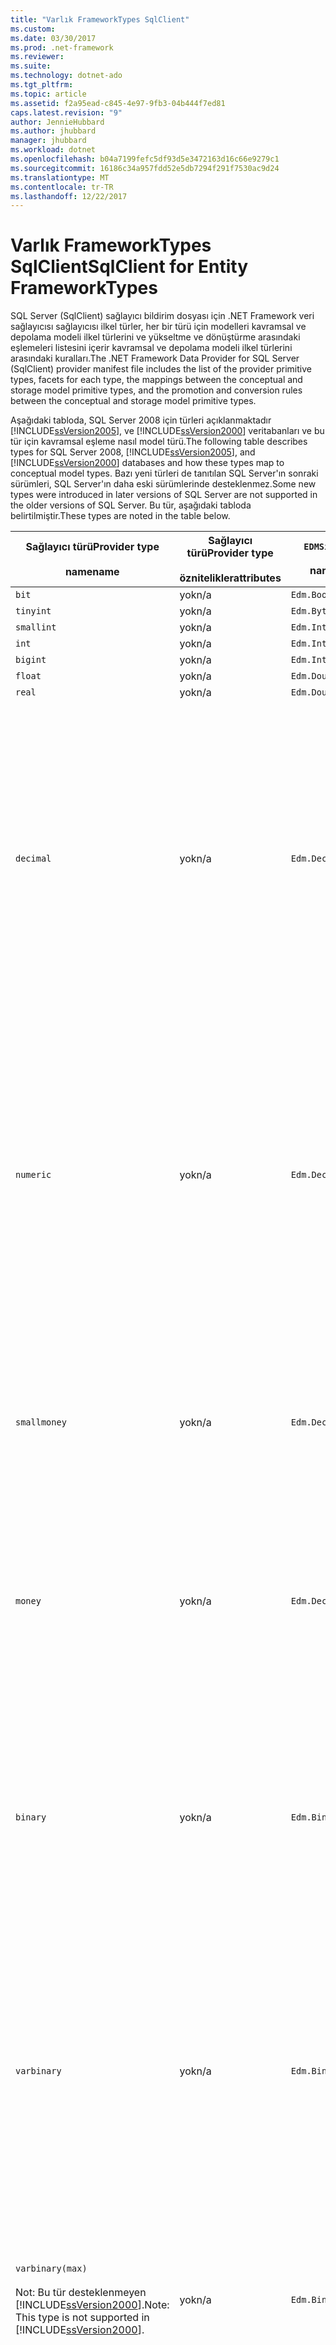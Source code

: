 ```yaml
---
title: "Varlık FrameworkTypes SqlClient"
ms.custom: 
ms.date: 03/30/2017
ms.prod: .net-framework
ms.reviewer: 
ms.suite: 
ms.technology: dotnet-ado
ms.tgt_pltfrm: 
ms.topic: article
ms.assetid: f2a95ead-c845-4e97-9fb3-04b444f7ed81
caps.latest.revision: "9"
author: JennieHubbard
ms.author: jhubbard
manager: jhubbard
ms.workload: dotnet
ms.openlocfilehash: b04a7199fefc5df93d5e3472163d16c66e9279c1
ms.sourcegitcommit: 16186c34a957fdd52e5db7294f291f7530ac9d24
ms.translationtype: MT
ms.contentlocale: tr-TR
ms.lasthandoff: 12/22/2017
---
```

# <a name="sqlclient-for-entity-frameworktypes"></a><span data-ttu-id="d3bbd-102">Varlık FrameworkTypes SqlClient</span><span class="sxs-lookup"><span data-stu-id="d3bbd-102">SqlClient for Entity FrameworkTypes</span></span>
<span data-ttu-id="d3bbd-103">SQL Server (SqlClient) sağlayıcı bildirim dosyası için .NET Framework veri sağlayıcısı sağlayıcısı ilkel türler, her bir türü için modelleri kavramsal ve depolama modeli ilkel türlerini ve yükseltme ve dönüştürme arasındaki eşlemeleri listesini içerir kavramsal ve depolama modeli ilkel türlerini arasındaki kuralları.</span><span class="sxs-lookup"><span data-stu-id="d3bbd-103">The .NET Framework Data Provider for SQL Server (SqlClient) provider manifest file includes the list of the provider primitive types, facets for each type, the mappings between the conceptual and storage model primitive types, and the promotion and conversion rules between the conceptual and storage model primitive types.</span></span>  
  
 <span data-ttu-id="d3bbd-104">Aşağıdaki tabloda, SQL Server 2008 için türleri açıklanmaktadır [!INCLUDE[ssVersion2005](../../../../../includes/ssversion2005-md.md)], ve [!INCLUDE[ssVersion2000](../../../../../includes/ssversion2000-md.md)] veritabanları ve bu tür için kavramsal eşleme nasıl model türü.</span><span class="sxs-lookup"><span data-stu-id="d3bbd-104">The following table describes types for SQL Server 2008, [!INCLUDE[ssVersion2005](../../../../../includes/ssversion2005-md.md)], and [!INCLUDE[ssVersion2000](../../../../../includes/ssversion2000-md.md)] databases and how these types map to conceptual model types.</span></span> <span data-ttu-id="d3bbd-105">Bazı yeni türleri de tanıtılan SQL Server'ın sonraki sürümleri, SQL Server'ın daha eski sürümlerinde desteklenmez.</span><span class="sxs-lookup"><span data-stu-id="d3bbd-105">Some new types were introduced in later versions of SQL Server are not supported in the older versions of SQL Server.</span></span> <span data-ttu-id="d3bbd-106">Bu tür, aşağıdaki tabloda belirtilmiştir.</span><span class="sxs-lookup"><span data-stu-id="d3bbd-106">These types are noted in the table below.</span></span>  
  
|<span data-ttu-id="d3bbd-107">Sağlayıcı türü</span><span class="sxs-lookup"><span data-stu-id="d3bbd-107">Provider type</span></span><br /><br /> <span data-ttu-id="d3bbd-108">name</span><span class="sxs-lookup"><span data-stu-id="d3bbd-108">name</span></span>|<span data-ttu-id="d3bbd-109">Sağlayıcı türü</span><span class="sxs-lookup"><span data-stu-id="d3bbd-109">Provider type</span></span><br /><br /> <span data-ttu-id="d3bbd-110">öznitelikler</span><span class="sxs-lookup"><span data-stu-id="d3bbd-110">attributes</span></span>|`EDMSimpleType`<br /><br /> <span data-ttu-id="d3bbd-111">name</span><span class="sxs-lookup"><span data-stu-id="d3bbd-111">name</span></span>|<span data-ttu-id="d3bbd-112">Özellikleri</span><span class="sxs-lookup"><span data-stu-id="d3bbd-112">Facets</span></span>|  
|----------------------------|----------------------------------|------------------------------|------------|  
|`bit`|<span data-ttu-id="d3bbd-113">yok</span><span class="sxs-lookup"><span data-stu-id="d3bbd-113">n/a</span></span>|`Edm.Boolean`|<span data-ttu-id="d3bbd-114">yok</span><span class="sxs-lookup"><span data-stu-id="d3bbd-114">n/a</span></span>|  
|`tinyint`|<span data-ttu-id="d3bbd-115">yok</span><span class="sxs-lookup"><span data-stu-id="d3bbd-115">n/a</span></span>|`Edm.Byte`|<span data-ttu-id="d3bbd-116">yok</span><span class="sxs-lookup"><span data-stu-id="d3bbd-116">n/a</span></span>|  
|`smallint`|<span data-ttu-id="d3bbd-117">yok</span><span class="sxs-lookup"><span data-stu-id="d3bbd-117">n/a</span></span>|`Edm.Int16`|<span data-ttu-id="d3bbd-118">yok</span><span class="sxs-lookup"><span data-stu-id="d3bbd-118">n/a</span></span>|  
|`int`|<span data-ttu-id="d3bbd-119">yok</span><span class="sxs-lookup"><span data-stu-id="d3bbd-119">n/a</span></span>|`Edm.Int32`|<span data-ttu-id="d3bbd-120">yok</span><span class="sxs-lookup"><span data-stu-id="d3bbd-120">n/a</span></span>|  
|`bigint`|<span data-ttu-id="d3bbd-121">yok</span><span class="sxs-lookup"><span data-stu-id="d3bbd-121">n/a</span></span>|`Edm.Int64`|<span data-ttu-id="d3bbd-122">yok</span><span class="sxs-lookup"><span data-stu-id="d3bbd-122">n/a</span></span>|  
|`float`|<span data-ttu-id="d3bbd-123">yok</span><span class="sxs-lookup"><span data-stu-id="d3bbd-123">n/a</span></span>|`Edm.Double`|<span data-ttu-id="d3bbd-124">yok</span><span class="sxs-lookup"><span data-stu-id="d3bbd-124">n/a</span></span>|  
|`real`|<span data-ttu-id="d3bbd-125">yok</span><span class="sxs-lookup"><span data-stu-id="d3bbd-125">n/a</span></span>|`Edm.Double`|<span data-ttu-id="d3bbd-126">yok</span><span class="sxs-lookup"><span data-stu-id="d3bbd-126">n/a</span></span>|  
|`decimal`|<span data-ttu-id="d3bbd-127">yok</span><span class="sxs-lookup"><span data-stu-id="d3bbd-127">n/a</span></span>|`Edm.Decimal`|<span data-ttu-id="d3bbd-128">Duyarlık:</span><span class="sxs-lookup"><span data-stu-id="d3bbd-128">Precision:</span></span><br /><br /> <span data-ttu-id="d3bbd-129">-En az: 1</span><span class="sxs-lookup"><span data-stu-id="d3bbd-129">- Minimum: 1</span></span><br /><br /> <span data-ttu-id="d3bbd-130">-En fazla: 38</span><span class="sxs-lookup"><span data-stu-id="d3bbd-130">- Maximum: 38</span></span><br /><br /> <span data-ttu-id="d3bbd-131">-Varsayılan: 18</span><span class="sxs-lookup"><span data-stu-id="d3bbd-131">- Default: 18</span></span><br /><br /> <span data-ttu-id="d3bbd-132">-Sabit: yanlış</span><span class="sxs-lookup"><span data-stu-id="d3bbd-132">- Constant: False</span></span><br /><br /> <span data-ttu-id="d3bbd-133">Ölçek:</span><span class="sxs-lookup"><span data-stu-id="d3bbd-133">Scale:</span></span><br /><br /> <span data-ttu-id="d3bbd-134">-En düşük: 0</span><span class="sxs-lookup"><span data-stu-id="d3bbd-134">- Minimum: 0</span></span><br /><br /> <span data-ttu-id="d3bbd-135">-En fazla: 38</span><span class="sxs-lookup"><span data-stu-id="d3bbd-135">- Maximum: 38</span></span><br /><br /> <span data-ttu-id="d3bbd-136">-Varsayılan: 0</span><span class="sxs-lookup"><span data-stu-id="d3bbd-136">- Default: 0</span></span><br /><br /> <span data-ttu-id="d3bbd-137">-Sabit: yanlış</span><span class="sxs-lookup"><span data-stu-id="d3bbd-137">- Constant: False</span></span>|  
|`numeric`|<span data-ttu-id="d3bbd-138">yok</span><span class="sxs-lookup"><span data-stu-id="d3bbd-138">n/a</span></span>|`Edm.Decimal`|<span data-ttu-id="d3bbd-139">Duyarlık:</span><span class="sxs-lookup"><span data-stu-id="d3bbd-139">Precision:</span></span><br /><br /> <span data-ttu-id="d3bbd-140">-En az: 1</span><span class="sxs-lookup"><span data-stu-id="d3bbd-140">- Minimum: 1</span></span><br /><br /> <span data-ttu-id="d3bbd-141">-En fazla: 38</span><span class="sxs-lookup"><span data-stu-id="d3bbd-141">- Maximum: 38</span></span><br /><br /> <span data-ttu-id="d3bbd-142">-Varsayılan: 18</span><span class="sxs-lookup"><span data-stu-id="d3bbd-142">- Default: 18</span></span><br /><br /> <span data-ttu-id="d3bbd-143">-Sabit: yanlış</span><span class="sxs-lookup"><span data-stu-id="d3bbd-143">- Constant: False</span></span><br /><br /> <span data-ttu-id="d3bbd-144">Ölçek:</span><span class="sxs-lookup"><span data-stu-id="d3bbd-144">Scale:</span></span><br /><br /> <span data-ttu-id="d3bbd-145">-En düşük: 0</span><span class="sxs-lookup"><span data-stu-id="d3bbd-145">- Minimum: 0</span></span><br /><br /> <span data-ttu-id="d3bbd-146">-En fazla: 38</span><span class="sxs-lookup"><span data-stu-id="d3bbd-146">- Maximum: 38</span></span><br /><br /> <span data-ttu-id="d3bbd-147">-Varsayılan: 0</span><span class="sxs-lookup"><span data-stu-id="d3bbd-147">- Default: 0</span></span><br /><br /> <span data-ttu-id="d3bbd-148">-Sabit: yanlış</span><span class="sxs-lookup"><span data-stu-id="d3bbd-148">- Constant: False</span></span>|  
|`smallmoney`|<span data-ttu-id="d3bbd-149">yok</span><span class="sxs-lookup"><span data-stu-id="d3bbd-149">n/a</span></span>|`Edm.Decimal`|<span data-ttu-id="d3bbd-150">Duyarlık:</span><span class="sxs-lookup"><span data-stu-id="d3bbd-150">Precision:</span></span><br /><br /> <span data-ttu-id="d3bbd-151">-Varsayılan: 10</span><span class="sxs-lookup"><span data-stu-id="d3bbd-151">- Default: 10</span></span><br /><br /> <span data-ttu-id="d3bbd-152">-Sabit: True</span><span class="sxs-lookup"><span data-stu-id="d3bbd-152">- Constant: True</span></span><br /><br /> <span data-ttu-id="d3bbd-153">Ölçek:</span><span class="sxs-lookup"><span data-stu-id="d3bbd-153">Scale:</span></span><br /><br /> <span data-ttu-id="d3bbd-154">-Varsayılan: 4</span><span class="sxs-lookup"><span data-stu-id="d3bbd-154">- Default: 4</span></span><br /><br /> <span data-ttu-id="d3bbd-155">-Sabit: True</span><span class="sxs-lookup"><span data-stu-id="d3bbd-155">- Constant: True</span></span>|  
|`money`|<span data-ttu-id="d3bbd-156">yok</span><span class="sxs-lookup"><span data-stu-id="d3bbd-156">n/a</span></span>|`Edm.Decimal`|<span data-ttu-id="d3bbd-157">Duyarlık:</span><span class="sxs-lookup"><span data-stu-id="d3bbd-157">Precision:</span></span><br /><br /> <span data-ttu-id="d3bbd-158">-Varsayılan: 19</span><span class="sxs-lookup"><span data-stu-id="d3bbd-158">- Default: 19</span></span><br /><br /> <span data-ttu-id="d3bbd-159">-Sabit: True</span><span class="sxs-lookup"><span data-stu-id="d3bbd-159">- Constant: True</span></span><br /><br /> <span data-ttu-id="d3bbd-160">Ölçek:</span><span class="sxs-lookup"><span data-stu-id="d3bbd-160">Scale:</span></span><br /><br /> <span data-ttu-id="d3bbd-161">-Varsayılan: 4</span><span class="sxs-lookup"><span data-stu-id="d3bbd-161">- Default: 4</span></span><br /><br /> <span data-ttu-id="d3bbd-162">-Sabit: True</span><span class="sxs-lookup"><span data-stu-id="d3bbd-162">- Constant: True</span></span>|  
|`binary`|<span data-ttu-id="d3bbd-163">yok</span><span class="sxs-lookup"><span data-stu-id="d3bbd-163">n/a</span></span>|`Edm.Binary`|<span data-ttu-id="d3bbd-164">MaxLength:</span><span class="sxs-lookup"><span data-stu-id="d3bbd-164">MaxLength:</span></span><br /><br /> <span data-ttu-id="d3bbd-165">-En az: 1</span><span class="sxs-lookup"><span data-stu-id="d3bbd-165">- Minimum: 1</span></span><br /><br /> <span data-ttu-id="d3bbd-166">-En fazla: 8000</span><span class="sxs-lookup"><span data-stu-id="d3bbd-166">- Maximum: 8000</span></span><br /><br /> <span data-ttu-id="d3bbd-167">-Varsayılan: 8000</span><span class="sxs-lookup"><span data-stu-id="d3bbd-167">- Default: 8000</span></span><br /><br /> <span data-ttu-id="d3bbd-168">-Sabit: yanlış</span><span class="sxs-lookup"><span data-stu-id="d3bbd-168">- Constant: False</span></span><br /><br /> <span data-ttu-id="d3bbd-169">FixedLength:</span><span class="sxs-lookup"><span data-stu-id="d3bbd-169">FixedLength:</span></span><br /><br /> <span data-ttu-id="d3bbd-170">-Varsayılan: True</span><span class="sxs-lookup"><span data-stu-id="d3bbd-170">- Default: True</span></span><br /><br /> <span data-ttu-id="d3bbd-171">-Sabit: True</span><span class="sxs-lookup"><span data-stu-id="d3bbd-171">- Constant: True</span></span>|  
|`varbinary`|<span data-ttu-id="d3bbd-172">yok</span><span class="sxs-lookup"><span data-stu-id="d3bbd-172">n/a</span></span>|`Edm.Binary`|<span data-ttu-id="d3bbd-173">MaxLength:</span><span class="sxs-lookup"><span data-stu-id="d3bbd-173">MaxLength:</span></span><br /><br /> <span data-ttu-id="d3bbd-174">-En az: 1</span><span class="sxs-lookup"><span data-stu-id="d3bbd-174">- Minimum: 1</span></span><br /><br /> <span data-ttu-id="d3bbd-175">-En fazla: 8000</span><span class="sxs-lookup"><span data-stu-id="d3bbd-175">- Maximum: 8000</span></span><br /><br /> <span data-ttu-id="d3bbd-176">-Varsayılan: 8000</span><span class="sxs-lookup"><span data-stu-id="d3bbd-176">- Default: 8000</span></span><br /><br /> <span data-ttu-id="d3bbd-177">-Sabit: yanlış</span><span class="sxs-lookup"><span data-stu-id="d3bbd-177">- Constant: False</span></span><br /><br /> <span data-ttu-id="d3bbd-178">FixedLength:</span><span class="sxs-lookup"><span data-stu-id="d3bbd-178">FixedLength:</span></span><br /><br /> <span data-ttu-id="d3bbd-179">-Varsayılan: False</span><span class="sxs-lookup"><span data-stu-id="d3bbd-179">- Default: False</span></span><br /><br /> <span data-ttu-id="d3bbd-180">-Sabit: True</span><span class="sxs-lookup"><span data-stu-id="d3bbd-180">- Constant: True</span></span>|  
|`varbinary(max)`<br /><br /> <span data-ttu-id="d3bbd-181">Not: Bu tür desteklenmeyen [!INCLUDE[ssVersion2000](../../../../../includes/ssversion2000-md.md)].</span><span class="sxs-lookup"><span data-stu-id="d3bbd-181">Note: This type is not supported in [!INCLUDE[ssVersion2000](../../../../../includes/ssversion2000-md.md)].</span></span>|<span data-ttu-id="d3bbd-182">yok</span><span class="sxs-lookup"><span data-stu-id="d3bbd-182">n/a</span></span>|`Edm.Binary`|<span data-ttu-id="d3bbd-183">MaxLength:</span><span class="sxs-lookup"><span data-stu-id="d3bbd-183">MaxLength:</span></span><br /><br /> <span data-ttu-id="d3bbd-184">-Varsayılan: 214748364780</span><span class="sxs-lookup"><span data-stu-id="d3bbd-184">- Default: 214748364780</span></span><br /><br /> <span data-ttu-id="d3bbd-185">-Sabit: True</span><span class="sxs-lookup"><span data-stu-id="d3bbd-185">- Constant: True</span></span><br /><br /> <span data-ttu-id="d3bbd-186">FixedLength:</span><span class="sxs-lookup"><span data-stu-id="d3bbd-186">FixedLength:</span></span><br /><br /> <span data-ttu-id="d3bbd-187">-Varsayılan: False</span><span class="sxs-lookup"><span data-stu-id="d3bbd-187">- Default: False</span></span><br /><br /> <span data-ttu-id="d3bbd-188">-Sabit: True</span><span class="sxs-lookup"><span data-stu-id="d3bbd-188">- Constant: True</span></span>|  
|`image`|<span data-ttu-id="d3bbd-189">yok</span><span class="sxs-lookup"><span data-stu-id="d3bbd-189">n/a</span></span>|`Edm.Binary`|<span data-ttu-id="d3bbd-190">MaxLength:</span><span class="sxs-lookup"><span data-stu-id="d3bbd-190">MaxLength:</span></span><br /><br /> <span data-ttu-id="d3bbd-191">-Varsayılan: 2147483647</span><span class="sxs-lookup"><span data-stu-id="d3bbd-191">- Default: 2147483647</span></span><br /><br /> <span data-ttu-id="d3bbd-192">-Sabit: True</span><span class="sxs-lookup"><span data-stu-id="d3bbd-192">- Constant: True</span></span><br /><br /> <span data-ttu-id="d3bbd-193">FixedLength:</span><span class="sxs-lookup"><span data-stu-id="d3bbd-193">FixedLength:</span></span><br /><br /> <span data-ttu-id="d3bbd-194">-Varsayılan: False</span><span class="sxs-lookup"><span data-stu-id="d3bbd-194">- Default: False</span></span><br /><br /> <span data-ttu-id="d3bbd-195">-Sabit: True</span><span class="sxs-lookup"><span data-stu-id="d3bbd-195">- Constant: True</span></span>|  
|`timestamp`|<span data-ttu-id="d3bbd-196">yok</span><span class="sxs-lookup"><span data-stu-id="d3bbd-196">n/a</span></span>|`Edm.Binary`|<span data-ttu-id="d3bbd-197">MaxLength:</span><span class="sxs-lookup"><span data-stu-id="d3bbd-197">MaxLength:</span></span><br /><br /> <span data-ttu-id="d3bbd-198">-Varsayılan: 8</span><span class="sxs-lookup"><span data-stu-id="d3bbd-198">- Default: 8</span></span><br /><br /> <span data-ttu-id="d3bbd-199">-Sabit: True</span><span class="sxs-lookup"><span data-stu-id="d3bbd-199">- Constant: True</span></span><br /><br /> <span data-ttu-id="d3bbd-200">FixedLength:</span><span class="sxs-lookup"><span data-stu-id="d3bbd-200">FixedLength:</span></span><br /><br /> <span data-ttu-id="d3bbd-201">-Varsayılan: True</span><span class="sxs-lookup"><span data-stu-id="d3bbd-201">- Default: True</span></span><br /><br /> <span data-ttu-id="d3bbd-202">-Sabit: True</span><span class="sxs-lookup"><span data-stu-id="d3bbd-202">- Constant: True</span></span>|  
|`rowversion`|<span data-ttu-id="d3bbd-203">yok</span><span class="sxs-lookup"><span data-stu-id="d3bbd-203">n/a</span></span>|`Edm.Binary`|<span data-ttu-id="d3bbd-204">MaxLength:</span><span class="sxs-lookup"><span data-stu-id="d3bbd-204">MaxLength:</span></span><br /><br /> <span data-ttu-id="d3bbd-205">-Varsayılan: 8</span><span class="sxs-lookup"><span data-stu-id="d3bbd-205">- Default: 8</span></span><br /><br /> <span data-ttu-id="d3bbd-206">-Sabit: True</span><span class="sxs-lookup"><span data-stu-id="d3bbd-206">- Constant: True</span></span><br /><br /> <span data-ttu-id="d3bbd-207">FixedLength:</span><span class="sxs-lookup"><span data-stu-id="d3bbd-207">FixedLength:</span></span><br /><br /> <span data-ttu-id="d3bbd-208">-Varsayılan: True</span><span class="sxs-lookup"><span data-stu-id="d3bbd-208">- Default: True</span></span><br /><br /> <span data-ttu-id="d3bbd-209">-Sabit: True</span><span class="sxs-lookup"><span data-stu-id="d3bbd-209">- Constant: True</span></span>|  
|`smalldatetime`|<span data-ttu-id="d3bbd-210">yok</span><span class="sxs-lookup"><span data-stu-id="d3bbd-210">n/a</span></span>|`Edm.DateTime`|<span data-ttu-id="d3bbd-211">Duyarlık:</span><span class="sxs-lookup"><span data-stu-id="d3bbd-211">Precision:</span></span><br /><br /> <span data-ttu-id="d3bbd-212">-Varsayılan: 0</span><span class="sxs-lookup"><span data-stu-id="d3bbd-212">- Default: 0</span></span><br /><br /> <span data-ttu-id="d3bbd-213">-Sabit: True</span><span class="sxs-lookup"><span data-stu-id="d3bbd-213">- Constant: True</span></span>|  
|`datetime`|<span data-ttu-id="d3bbd-214">yok</span><span class="sxs-lookup"><span data-stu-id="d3bbd-214">n/a</span></span>|`Edm.DateTime`|<span data-ttu-id="d3bbd-215">Duyarlık:</span><span class="sxs-lookup"><span data-stu-id="d3bbd-215">Precision:</span></span><br /><br /> <span data-ttu-id="d3bbd-216">-Varsayılan: 3</span><span class="sxs-lookup"><span data-stu-id="d3bbd-216">- Default: 3</span></span><br /><br /> <span data-ttu-id="d3bbd-217">-Sabit: True</span><span class="sxs-lookup"><span data-stu-id="d3bbd-217">- Constant: True</span></span>|  
|`date`<br /><br /> <span data-ttu-id="d3bbd-218">Not: SQL Server 2005 ve SQL Server 2000'de bu türü desteklenmiyor.</span><span class="sxs-lookup"><span data-stu-id="d3bbd-218">Note: This type is not supported in SQL Server 2005 and SQL Server 2000.</span></span>|<span data-ttu-id="d3bbd-219">yok</span><span class="sxs-lookup"><span data-stu-id="d3bbd-219">n/a</span></span>|`Edm.DateTime`|<span data-ttu-id="d3bbd-220">Duyarlık:</span><span class="sxs-lookup"><span data-stu-id="d3bbd-220">Precision:</span></span><br /><br /> <span data-ttu-id="d3bbd-221">-Varsayılan: 0</span><span class="sxs-lookup"><span data-stu-id="d3bbd-221">- Default: 0</span></span><br /><br /> <span data-ttu-id="d3bbd-222">-Sabit: yanlış</span><span class="sxs-lookup"><span data-stu-id="d3bbd-222">- Constant: False</span></span>|  
|`time`<br /><br /> <span data-ttu-id="d3bbd-223">Not: SQL Server 2005 ve SQL Server 2000'de bu türü desteklenmiyor.</span><span class="sxs-lookup"><span data-stu-id="d3bbd-223">Note: This type is not supported in SQL Server 2005 and SQL Server 2000.</span></span>|<span data-ttu-id="d3bbd-224">yok</span><span class="sxs-lookup"><span data-stu-id="d3bbd-224">n/a</span></span>|`Edm.Time`|<span data-ttu-id="d3bbd-225">Duyarlık:</span><span class="sxs-lookup"><span data-stu-id="d3bbd-225">Precision:</span></span><br /><br /> <span data-ttu-id="d3bbd-226">-Varsayılan: 7</span><span class="sxs-lookup"><span data-stu-id="d3bbd-226">- Default: 7</span></span><br /><br /> <span data-ttu-id="d3bbd-227">-Sabit: yanlış</span><span class="sxs-lookup"><span data-stu-id="d3bbd-227">- Constant: False</span></span>|  
|`datetime2`<br /><br /> <span data-ttu-id="d3bbd-228">Not: SQL Server 2005 ve SQL Server 2000'de bu türü desteklenmiyor.</span><span class="sxs-lookup"><span data-stu-id="d3bbd-228">Note: This type is not supported in SQL Server 2005 and SQL Server 2000.</span></span>|<span data-ttu-id="d3bbd-229">yok</span><span class="sxs-lookup"><span data-stu-id="d3bbd-229">n/a</span></span>|`Edm.DateTime`|<span data-ttu-id="d3bbd-230">Duyarlık:</span><span class="sxs-lookup"><span data-stu-id="d3bbd-230">Precision:</span></span><br /><br /> <span data-ttu-id="d3bbd-231">-Varsayılan: 7</span><span class="sxs-lookup"><span data-stu-id="d3bbd-231">- Default: 7</span></span><br /><br /> <span data-ttu-id="d3bbd-232">-Sabit: yanlış</span><span class="sxs-lookup"><span data-stu-id="d3bbd-232">- Constant: False</span></span>|  
|`datetimeoffset`<br /><br /> <span data-ttu-id="d3bbd-233">Not: SQL Server 2005 ve SQL Server 2000'de bu türü desteklenmiyor.</span><span class="sxs-lookup"><span data-stu-id="d3bbd-233">Note: This type is not supported in SQL Server 2005 and SQL Server 2000.</span></span>|<span data-ttu-id="d3bbd-234">yok</span><span class="sxs-lookup"><span data-stu-id="d3bbd-234">n/a</span></span>|`Edm.DateTimeOffset`|<span data-ttu-id="d3bbd-235">Duyarlık:</span><span class="sxs-lookup"><span data-stu-id="d3bbd-235">Precision:</span></span><br /><br /> <span data-ttu-id="d3bbd-236">-Varsayılan: 7</span><span class="sxs-lookup"><span data-stu-id="d3bbd-236">- Default: 7</span></span><br /><br /> <span data-ttu-id="d3bbd-237">-Sabit: yanlış</span><span class="sxs-lookup"><span data-stu-id="d3bbd-237">- Constant: False</span></span>|  
|`nvarchar`<br /><br /> <span data-ttu-id="d3bbd-238">Not: Bu tür desteklenmeyen [!INCLUDE[ssVersion2000](../../../../../includes/ssversion2000-md.md)].</span><span class="sxs-lookup"><span data-stu-id="d3bbd-238">Note: This type is not supported in [!INCLUDE[ssVersion2000](../../../../../includes/ssversion2000-md.md)].</span></span>|<span data-ttu-id="d3bbd-239">yok</span><span class="sxs-lookup"><span data-stu-id="d3bbd-239">n/a</span></span>|`Edm.String`|<span data-ttu-id="d3bbd-240">MaxLength:</span><span class="sxs-lookup"><span data-stu-id="d3bbd-240">MaxLength:</span></span><br /><br /> <span data-ttu-id="d3bbd-241">-En az: 1</span><span class="sxs-lookup"><span data-stu-id="d3bbd-241">- Minimum: 1</span></span><br /><br /> <span data-ttu-id="d3bbd-242">-En fazla: 4000</span><span class="sxs-lookup"><span data-stu-id="d3bbd-242">- Maximum: 4000</span></span><br /><br /> <span data-ttu-id="d3bbd-243">-Varsayılan: 4000</span><span class="sxs-lookup"><span data-stu-id="d3bbd-243">- Default: 4000</span></span><br /><br /> <span data-ttu-id="d3bbd-244">-Sabit: yanlış</span><span class="sxs-lookup"><span data-stu-id="d3bbd-244">- Constant: False</span></span><br /><br /> <span data-ttu-id="d3bbd-245">Unicode:</span><span class="sxs-lookup"><span data-stu-id="d3bbd-245">Unicode:</span></span><br /><br /> <span data-ttu-id="d3bbd-246">-Varsayılan: True</span><span class="sxs-lookup"><span data-stu-id="d3bbd-246">- Default: True</span></span><br /><br /> <span data-ttu-id="d3bbd-247">-Sabit: True</span><span class="sxs-lookup"><span data-stu-id="d3bbd-247">- Constant: True</span></span><br /><br /> <span data-ttu-id="d3bbd-248">FixedLength:</span><span class="sxs-lookup"><span data-stu-id="d3bbd-248">FixedLength:</span></span><br /><br /> <span data-ttu-id="d3bbd-249">-Varsayılan: False</span><span class="sxs-lookup"><span data-stu-id="d3bbd-249">- Default: False</span></span><br /><br /> <span data-ttu-id="d3bbd-250">-Sabit: True</span><span class="sxs-lookup"><span data-stu-id="d3bbd-250">- Constant: True</span></span>|  
|`varchar`<br /><br /> <span data-ttu-id="d3bbd-251">Not: Bu tür desteklenmeyen [!INCLUDE[ssVersion2000](../../../../../includes/ssversion2000-md.md)].</span><span class="sxs-lookup"><span data-stu-id="d3bbd-251">Note: This type is not supported in [!INCLUDE[ssVersion2000](../../../../../includes/ssversion2000-md.md)].</span></span>|<span data-ttu-id="d3bbd-252">yok</span><span class="sxs-lookup"><span data-stu-id="d3bbd-252">n/a</span></span>|`Edm.String`|<span data-ttu-id="d3bbd-253">MaxLength:</span><span class="sxs-lookup"><span data-stu-id="d3bbd-253">MaxLength:</span></span><br /><br /> <span data-ttu-id="d3bbd-254">-En az: 1</span><span class="sxs-lookup"><span data-stu-id="d3bbd-254">- Minimum: 1</span></span><br /><br /> <span data-ttu-id="d3bbd-255">-En fazla: 8000</span><span class="sxs-lookup"><span data-stu-id="d3bbd-255">- Maximum: 8000</span></span><br /><br /> <span data-ttu-id="d3bbd-256">-Varsayılan: 8000</span><span class="sxs-lookup"><span data-stu-id="d3bbd-256">- Default: 8000</span></span><br /><br /> <span data-ttu-id="d3bbd-257">-Sabit: yanlış</span><span class="sxs-lookup"><span data-stu-id="d3bbd-257">- Constant: False</span></span><br /><br /> <span data-ttu-id="d3bbd-258">Unicode:</span><span class="sxs-lookup"><span data-stu-id="d3bbd-258">Unicode:</span></span><br /><br /> <span data-ttu-id="d3bbd-259">-Varsayılan: False</span><span class="sxs-lookup"><span data-stu-id="d3bbd-259">- Default: False</span></span><br /><br /> <span data-ttu-id="d3bbd-260">-Sabit: True</span><span class="sxs-lookup"><span data-stu-id="d3bbd-260">- Constant: True</span></span><br /><br /> <span data-ttu-id="d3bbd-261">FixedLength:</span><span class="sxs-lookup"><span data-stu-id="d3bbd-261">FixedLength:</span></span><br /><br /> <span data-ttu-id="d3bbd-262">-Varsayılan: False</span><span class="sxs-lookup"><span data-stu-id="d3bbd-262">- Default: False</span></span><br /><br /> <span data-ttu-id="d3bbd-263">-Sabit: True</span><span class="sxs-lookup"><span data-stu-id="d3bbd-263">- Constant: True</span></span>|  
|`char`|<span data-ttu-id="d3bbd-264">yok</span><span class="sxs-lookup"><span data-stu-id="d3bbd-264">n/a</span></span>|`Edm.String`|<span data-ttu-id="d3bbd-265">MaxLength:</span><span class="sxs-lookup"><span data-stu-id="d3bbd-265">MaxLength:</span></span><br /><br /> <span data-ttu-id="d3bbd-266">-En az: 1</span><span class="sxs-lookup"><span data-stu-id="d3bbd-266">- Minimum: 1</span></span><br /><br /> <span data-ttu-id="d3bbd-267">-En fazla: 8000</span><span class="sxs-lookup"><span data-stu-id="d3bbd-267">- Maximum: 8000</span></span><br /><br /> <span data-ttu-id="d3bbd-268">-Varsayılan: 8000</span><span class="sxs-lookup"><span data-stu-id="d3bbd-268">- Default: 8000</span></span><br /><br /> <span data-ttu-id="d3bbd-269">-Sabit: yanlış</span><span class="sxs-lookup"><span data-stu-id="d3bbd-269">- Constant: False</span></span><br /><br /> <span data-ttu-id="d3bbd-270">Unicode:</span><span class="sxs-lookup"><span data-stu-id="d3bbd-270">Unicode:</span></span><br /><br /> <span data-ttu-id="d3bbd-271">-Varsayılan: False</span><span class="sxs-lookup"><span data-stu-id="d3bbd-271">- Default: False</span></span><br /><br /> <span data-ttu-id="d3bbd-272">-Sabit: True</span><span class="sxs-lookup"><span data-stu-id="d3bbd-272">- Constant: True</span></span><br /><br /> <span data-ttu-id="d3bbd-273">FixedLength:</span><span class="sxs-lookup"><span data-stu-id="d3bbd-273">FixedLength:</span></span><br /><br /> <span data-ttu-id="d3bbd-274">-Varsayılan: True</span><span class="sxs-lookup"><span data-stu-id="d3bbd-274">- Default: True</span></span><br /><br /> <span data-ttu-id="d3bbd-275">-Sabit: True</span><span class="sxs-lookup"><span data-stu-id="d3bbd-275">- Constant: True</span></span>|  
|`nchar`|<span data-ttu-id="d3bbd-276">yok</span><span class="sxs-lookup"><span data-stu-id="d3bbd-276">n/a</span></span>|`Edm.String`|<span data-ttu-id="d3bbd-277">MaxLength:</span><span class="sxs-lookup"><span data-stu-id="d3bbd-277">MaxLength:</span></span><br /><br /> <span data-ttu-id="d3bbd-278">-En az: 1</span><span class="sxs-lookup"><span data-stu-id="d3bbd-278">- Minimum: 1</span></span><br /><br /> <span data-ttu-id="d3bbd-279">-En fazla: 4000</span><span class="sxs-lookup"><span data-stu-id="d3bbd-279">- Maximum: 4000</span></span><br /><br /> <span data-ttu-id="d3bbd-280">-Varsayılan: 4000</span><span class="sxs-lookup"><span data-stu-id="d3bbd-280">- Default: 4000</span></span><br /><br /> <span data-ttu-id="d3bbd-281">-Sabit: yanlış</span><span class="sxs-lookup"><span data-stu-id="d3bbd-281">- Constant: False</span></span><br /><br /> <span data-ttu-id="d3bbd-282">Unicode:</span><span class="sxs-lookup"><span data-stu-id="d3bbd-282">Unicode:</span></span><br /><br /> <span data-ttu-id="d3bbd-283">-Varsayılan: True</span><span class="sxs-lookup"><span data-stu-id="d3bbd-283">- Default: True</span></span><br /><br /> <span data-ttu-id="d3bbd-284">-Sabit: True</span><span class="sxs-lookup"><span data-stu-id="d3bbd-284">- Constant: True</span></span><br /><br /> <span data-ttu-id="d3bbd-285">FixedLength:</span><span class="sxs-lookup"><span data-stu-id="d3bbd-285">FixedLength:</span></span><br /><br /> <span data-ttu-id="d3bbd-286">-Varsayılan: True</span><span class="sxs-lookup"><span data-stu-id="d3bbd-286">- Default: True</span></span><br /><br /> <span data-ttu-id="d3bbd-287">-Sabit: True</span><span class="sxs-lookup"><span data-stu-id="d3bbd-287">- Constant: True</span></span>|  
|<span data-ttu-id="d3bbd-288">`varchar`(`max`)</span><span class="sxs-lookup"><span data-stu-id="d3bbd-288">`varchar`(`max`)</span></span>|<span data-ttu-id="d3bbd-289">yok</span><span class="sxs-lookup"><span data-stu-id="d3bbd-289">n/a</span></span>|`Edm.String`|<span data-ttu-id="d3bbd-290">MaxLength:</span><span class="sxs-lookup"><span data-stu-id="d3bbd-290">MaxLength:</span></span><br /><br /> <span data-ttu-id="d3bbd-291">-Varsayılan: 2147483647</span><span class="sxs-lookup"><span data-stu-id="d3bbd-291">- Default: 2147483647</span></span><br /><br /> <span data-ttu-id="d3bbd-292">-Sabit: True</span><span class="sxs-lookup"><span data-stu-id="d3bbd-292">- Constant: True</span></span><br /><br /> <span data-ttu-id="d3bbd-293">Unicode:</span><span class="sxs-lookup"><span data-stu-id="d3bbd-293">Unicode:</span></span><br /><br /> <span data-ttu-id="d3bbd-294">-Varsayılan: False</span><span class="sxs-lookup"><span data-stu-id="d3bbd-294">- Default: False</span></span><br /><br /> <span data-ttu-id="d3bbd-295">-Sabit: True</span><span class="sxs-lookup"><span data-stu-id="d3bbd-295">- Constant: True</span></span><br /><br /> <span data-ttu-id="d3bbd-296">FixedLength:</span><span class="sxs-lookup"><span data-stu-id="d3bbd-296">FixedLength:</span></span><br /><br /> <span data-ttu-id="d3bbd-297">-Varsayılan: False</span><span class="sxs-lookup"><span data-stu-id="d3bbd-297">- Default: False</span></span><br /><br /> <span data-ttu-id="d3bbd-298">-Sabit: True</span><span class="sxs-lookup"><span data-stu-id="d3bbd-298">- Constant: True</span></span>|  
|<span data-ttu-id="d3bbd-299">`nvarchar`(`max`)</span><span class="sxs-lookup"><span data-stu-id="d3bbd-299">`nvarchar`(`max`)</span></span>|<span data-ttu-id="d3bbd-300">yok</span><span class="sxs-lookup"><span data-stu-id="d3bbd-300">n/a</span></span>|`Edm.String`|<span data-ttu-id="d3bbd-301">MaxLength:</span><span class="sxs-lookup"><span data-stu-id="d3bbd-301">MaxLength:</span></span><br /><br /> <span data-ttu-id="d3bbd-302">-Varsayılan: 1073741823</span><span class="sxs-lookup"><span data-stu-id="d3bbd-302">- Default: 1073741823</span></span><br /><br /> <span data-ttu-id="d3bbd-303">-Sabit: True</span><span class="sxs-lookup"><span data-stu-id="d3bbd-303">- Constant: True</span></span><br /><br /> <span data-ttu-id="d3bbd-304">Unicode:</span><span class="sxs-lookup"><span data-stu-id="d3bbd-304">Unicode:</span></span><br /><br /> <span data-ttu-id="d3bbd-305">-Varsayılan: True</span><span class="sxs-lookup"><span data-stu-id="d3bbd-305">- Default: True</span></span><br /><br /> <span data-ttu-id="d3bbd-306">-Sabit: True</span><span class="sxs-lookup"><span data-stu-id="d3bbd-306">- Constant: True</span></span><br /><br /> <span data-ttu-id="d3bbd-307">FixedLength:</span><span class="sxs-lookup"><span data-stu-id="d3bbd-307">FixedLength:</span></span><br /><br /> <span data-ttu-id="d3bbd-308">-Varsayılan: False</span><span class="sxs-lookup"><span data-stu-id="d3bbd-308">- Default: False</span></span><br /><br /> <span data-ttu-id="d3bbd-309">-Sabit: True</span><span class="sxs-lookup"><span data-stu-id="d3bbd-309">- Constant: True</span></span>|  
|`ntext`|<span data-ttu-id="d3bbd-310">Eşitlik için karşılaştırılabilir: yanlış</span><span class="sxs-lookup"><span data-stu-id="d3bbd-310">Equal comparable: False</span></span><br /><br /> <span data-ttu-id="d3bbd-311">Sıralı karşılaştırılabilir: yanlış</span><span class="sxs-lookup"><span data-stu-id="d3bbd-311">Order comparable: False</span></span>|`Edm.String`|<span data-ttu-id="d3bbd-312">MaxLength:</span><span class="sxs-lookup"><span data-stu-id="d3bbd-312">MaxLength:</span></span><br /><br /> <span data-ttu-id="d3bbd-313">-Varsayılan: 1073741823</span><span class="sxs-lookup"><span data-stu-id="d3bbd-313">- Default: 1073741823</span></span><br /><br /> <span data-ttu-id="d3bbd-314">-Sabit: True</span><span class="sxs-lookup"><span data-stu-id="d3bbd-314">- Constant: True</span></span><br /><br /> <span data-ttu-id="d3bbd-315">Unicode:</span><span class="sxs-lookup"><span data-stu-id="d3bbd-315">Unicode:</span></span><br /><br /> <span data-ttu-id="d3bbd-316">-Varsayılan: False</span><span class="sxs-lookup"><span data-stu-id="d3bbd-316">- Default: False</span></span><br /><br /> <span data-ttu-id="d3bbd-317">-Sabit: True</span><span class="sxs-lookup"><span data-stu-id="d3bbd-317">- Constant: True</span></span><br /><br /> <span data-ttu-id="d3bbd-318">FixedLength:</span><span class="sxs-lookup"><span data-stu-id="d3bbd-318">FixedLength:</span></span><br /><br /> <span data-ttu-id="d3bbd-319">-Varsayılan: False</span><span class="sxs-lookup"><span data-stu-id="d3bbd-319">- Default: False</span></span><br /><br /> <span data-ttu-id="d3bbd-320">-Sabit: True</span><span class="sxs-lookup"><span data-stu-id="d3bbd-320">- Constant: True</span></span>|  
|`text`|<span data-ttu-id="d3bbd-321">Eşitlik için karşılaştırılabilir: yanlış</span><span class="sxs-lookup"><span data-stu-id="d3bbd-321">Equal comparable: False</span></span><br /><br /> <span data-ttu-id="d3bbd-322">Sıralı karşılaştırılabilir: yanlış</span><span class="sxs-lookup"><span data-stu-id="d3bbd-322">Order comparable: False</span></span>|`Edm.String`|<span data-ttu-id="d3bbd-323">MaxLength:</span><span class="sxs-lookup"><span data-stu-id="d3bbd-323">MaxLength:</span></span><br /><br /> <span data-ttu-id="d3bbd-324">-Varsayılan: 2147483647</span><span class="sxs-lookup"><span data-stu-id="d3bbd-324">- Default: 2147483647</span></span><br /><br /> <span data-ttu-id="d3bbd-325">-Sabit: True</span><span class="sxs-lookup"><span data-stu-id="d3bbd-325">- Constant: True</span></span><br /><br /> <span data-ttu-id="d3bbd-326">Unicode:</span><span class="sxs-lookup"><span data-stu-id="d3bbd-326">Unicode:</span></span><br /><br /> <span data-ttu-id="d3bbd-327">-Varsayılan: False</span><span class="sxs-lookup"><span data-stu-id="d3bbd-327">- Default: False</span></span><br /><br /> <span data-ttu-id="d3bbd-328">-Sabit: True</span><span class="sxs-lookup"><span data-stu-id="d3bbd-328">- Constant: True</span></span><br /><br /> <span data-ttu-id="d3bbd-329">FixedLength:</span><span class="sxs-lookup"><span data-stu-id="d3bbd-329">FixedLength:</span></span><br /><br /> <span data-ttu-id="d3bbd-330">-Varsayılan: False</span><span class="sxs-lookup"><span data-stu-id="d3bbd-330">- Default: False</span></span><br /><br /> <span data-ttu-id="d3bbd-331">-Sabit: True</span><span class="sxs-lookup"><span data-stu-id="d3bbd-331">- Constant: True</span></span>|  
|`Unique`<br /><br /> `identifier`|<span data-ttu-id="d3bbd-332">Eşitlik için karşılaştırılabilir: True</span><span class="sxs-lookup"><span data-stu-id="d3bbd-332">Equal comparable: True</span></span><br /><br /> <span data-ttu-id="d3bbd-333">Sıralı karşılaştırılabilir: True</span><span class="sxs-lookup"><span data-stu-id="d3bbd-333">Order comparable: True</span></span>|`Edm.Guid`|<span data-ttu-id="d3bbd-334">yok</span><span class="sxs-lookup"><span data-stu-id="d3bbd-334">n/a</span></span>|  
|`xml`|<span data-ttu-id="d3bbd-335">Eşitlik için karşılaştırılabilir: yanlış</span><span class="sxs-lookup"><span data-stu-id="d3bbd-335">Equal comparable: False</span></span><br /><br /> <span data-ttu-id="d3bbd-336">Sıralı karşılaştırılabilir: yanlış</span><span class="sxs-lookup"><span data-stu-id="d3bbd-336">Order comparable: False</span></span>|`Edm.String`|<span data-ttu-id="d3bbd-337">MaxLength:</span><span class="sxs-lookup"><span data-stu-id="d3bbd-337">MaxLength:</span></span><br /><br /> <span data-ttu-id="d3bbd-338">-Varsayılan: 1073741823</span><span class="sxs-lookup"><span data-stu-id="d3bbd-338">- Default: 1073741823</span></span><br /><br /> <span data-ttu-id="d3bbd-339">-Sabit: True</span><span class="sxs-lookup"><span data-stu-id="d3bbd-339">- Constant: True</span></span><br /><br /> <span data-ttu-id="d3bbd-340">Unicode:</span><span class="sxs-lookup"><span data-stu-id="d3bbd-340">Unicode:</span></span><br /><br /> <span data-ttu-id="d3bbd-341">-Varsayılan: True</span><span class="sxs-lookup"><span data-stu-id="d3bbd-341">- Default: True</span></span><br /><br /> <span data-ttu-id="d3bbd-342">-Sabit: True</span><span class="sxs-lookup"><span data-stu-id="d3bbd-342">- Constant: True</span></span><br /><br /> <span data-ttu-id="d3bbd-343">FixedLength:</span><span class="sxs-lookup"><span data-stu-id="d3bbd-343">FixedLength:</span></span><br /><br /> <span data-ttu-id="d3bbd-344">-Varsayılan: False</span><span class="sxs-lookup"><span data-stu-id="d3bbd-344">- Default: False</span></span><br /><br /> <span data-ttu-id="d3bbd-345">-Sabit: True</span><span class="sxs-lookup"><span data-stu-id="d3bbd-345">- Constant: True</span></span>|  
  
## <a name="see-also"></a><span data-ttu-id="d3bbd-346">Ayrıca Bkz.</span><span class="sxs-lookup"><span data-stu-id="d3bbd-346">See Also</span></span>  
 [<span data-ttu-id="d3bbd-347">CSDL, SSDL ve MSL Belirtimleri</span><span class="sxs-lookup"><span data-stu-id="d3bbd-347">CSDL, SSDL, and MSL Specifications</span></span>](../../../../../docs/framework/data/adonet/ef/language-reference/csdl-ssdl-and-msl-specifications.md)
